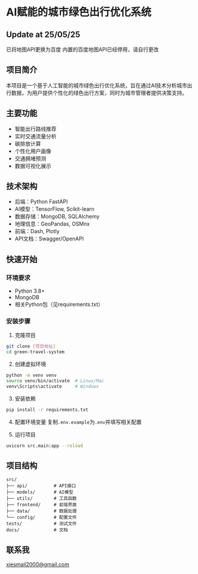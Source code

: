 # AI赋能的城市绿色出行优化系统

## Update at 25/05/25
已将地图API更换为百度
内置的百度地图API已经停用，请自行更改

## 项目简介
本项目是一个基于人工智能的城市绿色出行优化系统，旨在通过AI技术分析城市出行数据，为用户提供个性化的绿色出行方案，同时为城市管理者提供决策支持。

## 主要功能
- 智能出行路线推荐
- 实时交通流量分析
- 碳排放计算
- 个性化用户画像
- 交通拥堵预测
- 数据可视化展示

## 技术架构
- 后端：Python FastAPI
- AI模型：TensorFlow, Scikit-learn
- 数据存储：MongoDB, SQLAlchemy
- 地理信息：GeoPandas, OSMnx
- 前端：Dash, Plotly
- API文档：Swagger/OpenAPI

## 快速开始

### 环境要求
- Python 3.8+
- MongoDB
- 相关Python包（见requirements.txt）

### 安装步骤
1. 克隆项目
```bash
git clone [项目地址]
cd green-travel-system
```

2. 创建虚拟环境
```bash
python -m venv venv
source venv/bin/activate  # Linux/Mac
venv\Scripts\activate     # Windows
```

3. 安装依赖
```bash
pip install -r requirements.txt
```

4. 配置环境变量
复制`.env.example`为`.env`并填写相关配置

5. 运行项目
```bash
uvicorn src.main:app --reload
```

## 项目结构
```
src/
├── api/          # API接口
├── models/       # AI模型
├── utils/        # 工具函数
├── frontend/     # 前端界面
├── data/         # 数据处理
└── config/       # 配置文件
tests/            # 测试文件
docs/             # 文档
```


## 联系我
xiesmail2000@gmail.com
